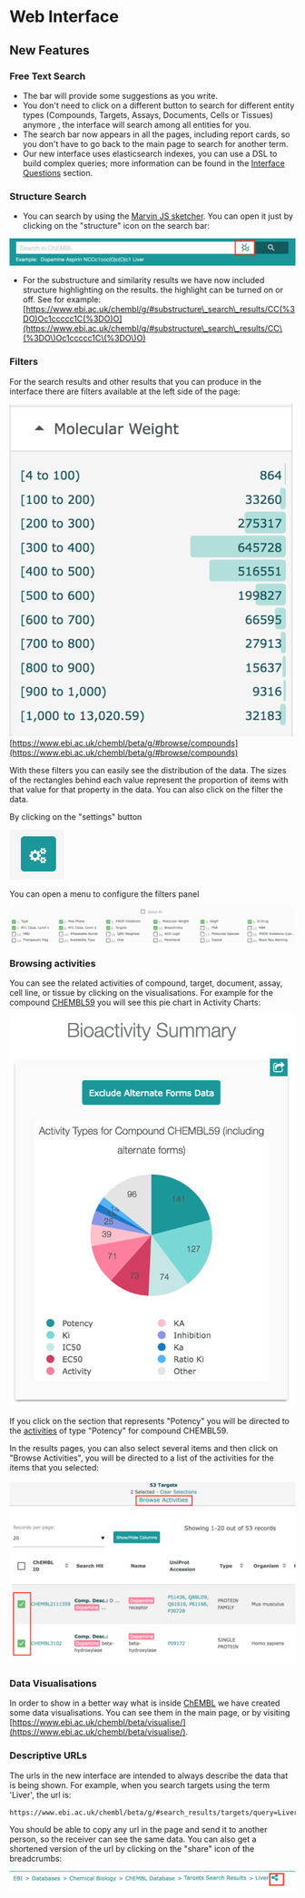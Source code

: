 # Web Interface

## New Features

### Free Text Search

* The bar will provide some suggestions as you write.&#x20;
* You don't need to click on a different button to search for different entity types (Compounds, Targets, Assays, Documents, Cells or Tissues) anymore , the interface will search among all entities for you.&#x20;
* The search bar now appears in all the pages, including report cards, so you don't have to go back to the main page to search for another term.&#x20;
* Our new interface uses elasticsearch indexes, you can use a DSL to build complex queries; more information can be found in the [Interface Questions](https://chembl.gitbook.io/chembl-interface-documentation/frequently-asked-questions/chembl-interface-questions#can-i-edit-the-query-being-used) section.&#x20;

### Structure Search

* You can search by using the [Marvin JS sketcher](https://chemaxon.com/products/marvin-js). You can open it just by clicking on the "structure" icon on the search bar:

![](<.gitbook/assets/Screen Shot 2018-06-20 at 17.06.11.png>)

* For the substructure and similarity results we have now included structure highlighting on the results. the highlight can be turned on or off. See for example: [https://www.ebi.ac.uk/chembl/g/#substructure\_search\_results/CC(%3DO)Oc1ccccc1C(%3DO)O](https://www.ebi.ac.uk/chembl/g/#substructure\_search\_results/CC\(%3DO\)Oc1ccccc1C\(%3DO\)O)

### Filters

For the search results and other results that you can produce in the interface there are filters available at the left side of the page:

![](https://github.com/chembl/GLaDOS-docs/raw/master/.gitbook/assets/screen-shot-2018-06-21-at-12.39.37.png) [https://www.ebi.ac.uk/chembl/beta/g/#browse/compounds](https://www.ebi.ac.uk/chembl/beta/g/#browse/compounds)

With these filters you can easily see the distribution of the data. The sizes of the rectangles behind each value represent the proportion of items with that value for that property in the data. You can also click on the filter the data.

By clicking on the "settings" button

![](https://github.com/chembl/GLaDOS-docs/raw/master/.gitbook/assets/screen-shot-2018-06-21-at-13.35.17.png)

You can open a menu to configure the filters panel

![](<.gitbook/assets/Screen Shot 2018-06-21 at 13.36.42.png>)

### Browsing activities

You can see the related activities of compound, target, document, assay, cell line, or tissue by clicking on the visualisations. For example for the compound [CHEMBL59](https://www.ebi.ac.uk/chembl/compound\_report\_card/CHEMBL59/) you will see this pie chart in Activity Charts:

![](https://raw.githubusercontent.com/chembl/GLaDOS-docs/master/.gitbook/assets/screen-shot-2018-06-21-at-13.55.55.png)

If you click on the section that represents "Potency" you will be directed to the [activities](https://www.ebi.ac.uk/chembl/g/#browse/activities/filter/molecule\_chembl\_id%3A\(%22CHEMBL59%22%20OR%20%22CHEMBL3247442%22%20OR%20%22CHEMBL1557%22\)%20AND%20standard\_type%3A\(%22Potency%22\)) of type "Potency" for compound CHEMBL59.

In the results pages, you can also select several items and then click on "Browse Activities", you will be directed to a list of the activities for the items that you selected:

![](<.gitbook/assets/Screen Shot 2018-06-21 at 14.13.02.png>)

### Data Visualisations

In order to show in a better way what is inside [ChEMBL](https://www.ebi.ac.uk/chembl/beta/) we have created some data visualisations. You can see them in the main page, or by visiting [https://www.ebi.ac.uk/chembl/beta/visualise/](https://www.ebi.ac.uk/chembl/beta/visualise/).

### Descriptive URLs

The urls in the new interface are intended to always describe the data that is being shown. For example, when you search targets using the term 'Liver', the url is:

```
https://www.ebi.ac.uk/chembl/beta/g/#search_results/targets/query=Liver
```

You should be able to copy any url in the page and send it to another person, so the receiver can see the same data. You can also get a shortened version of the url by clicking on the "share" icon of the breadcrumbs:

![](<.gitbook/assets/Screen Shot 2018-06-26 at 16.35.15.png>)
